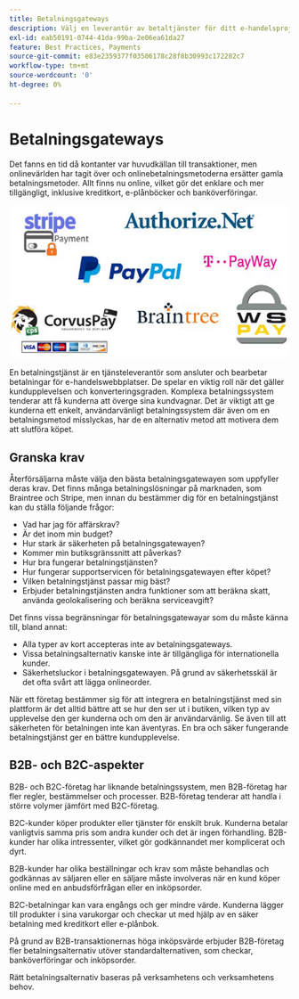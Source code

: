 ```yaml
---
title: Betalningsgateways
description: Välj en leverantör av betaltjänster för ditt e-handelsprojekt baserat på ditt företags behov.
exl-id: eab50191-0744-41da-99ba-2e06ea61da27
feature: Best Practices, Payments
source-git-commit: e83e2359377f03506178c28f8b30993c172282c7
workflow-type: tm+mt
source-wordcount: '0'
ht-degree: 0%

---
```


# Betalningsgateways

Det fanns en tid då kontanter var huvudkällan till transaktioner, men onlinevärlden har tagit över och onlinebetalningsmetoderna ersätter gamla betalningsmetoder. Allt finns nu online, vilket gör det enklare och mer tillgängligt, inklusive kreditkort, e-plånböcker och banköverföringar.

![Leverantörslogotyper för betalningsgateway](../../assets/playbooks/payment-gateways.png)

En betalningstjänst är en tjänsteleverantör som ansluter och bearbetar betalningar för e-handelswebbplatser. De spelar en viktig roll när det gäller kundupplevelsen och konverteringsgraden. Komplexa betalningssystem tenderar att få kunderna att överge sina kundvagnar. Det är viktigt att ge kunderna ett enkelt, användarvänligt betalningssystem där även om en betalningsmetod misslyckas, har de en alternativ metod att motivera dem att slutföra köpet.

## Granska krav

Återförsäljarna måste välja den bästa betalningsgatewayen som uppfyller deras krav. Det finns många betalningslösningar på marknaden, som Braintree och Stripe, men innan du bestämmer dig för en betalningstjänst kan du ställa följande frågor:

- Vad har jag för affärskrav?
- Är det inom min budget?
- Hur stark är säkerheten på betalningsgatewayen?
- Kommer min butiksgränssnitt att påverkas?
- Hur bra fungerar betalningstjänsten?
- Hur fungerar supportservicen för betalningsgatewayen efter köpet?
- Vilken betalningstjänst passar mig bäst?
- Erbjuder betalningstjänsten andra funktioner som att beräkna skatt, använda geolokalisering och beräkna serviceavgift?

Det finns vissa begränsningar för betalningsgatewayar som du måste känna till, bland annat:

- Alla typer av kort accepteras inte av betalningsgateways.
- Vissa betalningsalternativ kanske inte är tillgängliga för internationella kunder.
- Säkerhetsluckor i betalningsgatewayen. På grund av säkerhetsskäl är det ofta svårt att lägga onlineorder.

När ett företag bestämmer sig för att integrera en betalningstjänst med sin plattform är det alltid bättre att se hur den ser ut i butiken, vilken typ av upplevelse den ger kunderna och om den är användarvänlig. Se även till att säkerheten för betalningen inte kan äventyras. En bra och säker fungerande betalningstjänst ger en bättre kundupplevelse.

## B2B- och B2C-aspekter

B2B- och B2C-företag har liknande betalningssystem, men B2B-företag har fler regler, bestämmelser och processer. B2B-företag tenderar att handla i större volymer jämfört med B2C-företag.

B2C-kunder köper produkter eller tjänster för enskilt bruk. Kunderna betalar vanligtvis samma pris som andra kunder och det är ingen förhandling. B2B-kunder har olika intressenter, vilket gör godkännandet mer komplicerat och dyrt.

B2B-kunder har olika beställningar och krav som måste behandlas och godkännas av säljaren eller en säljare måste involveras när en kund köper online med en anbudsförfrågan eller en inköpsorder.

B2C-betalningar kan vara engångs och ger mindre värde. Kunderna lägger till produkter i sina varukorgar och checkar ut med hjälp av en säker betalning med kreditkort eller e-plånbok.

På grund av B2B-transaktionernas höga inköpsvärde erbjuder B2B-företag fler betalningsalternativ utöver standardalternativen, som checkar, banköverföringar och inköpsorder.

Rätt betalningsalternativ baseras på verksamhetens och verksamhetens behov.
